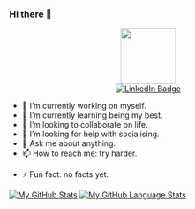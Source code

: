 ### Hi there 👋

<div id="header" align="center">
  <img src="https://media.giphy.com/media/M9gbBd9nbDrOTu1Mqx/giphy.gif" width="100"/>
</div>

<div id="badges" align="center">
  <a href="https://www.linkedin.com/in/aadharsh-roshan-b94968194/">
    <img src="https://img.shields.io/badge/LinkedIn-blue?style=for-the-badge&logo=linkedin&logoColor=white" alt="LinkedIn Badge"/>
  </a>
</div>


- 🔭 I’m currently working on myself.
- 🌱 I’m currently learning being my best.
- 👯 I’m looking to collaborate on life.
- 🤔 I’m looking for help with socialising.
- 💬 Ask me about anything.
- 📫 How to reach me: try harder.
<!-- 😄 Pronouns: just guess and get cancelled. -->
- ⚡ Fun fact: no facts yet.

[![My GitHub Stats](https://github-readme-stats.vercel.app/api/?username=smcri&count_private=true&theme=tokyonight&showicons=true)]()
[![My GitHub Language Stats](https://github-readme-stats.vercel.app/api/top-langs/?username=smcri&langs_count=5&theme=tokyonight)]()
